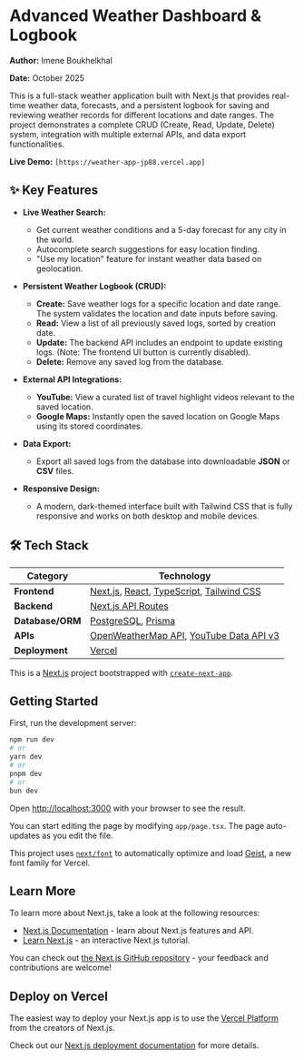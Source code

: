# Advanced Weather Dashboard & Logbook

**Author:** Imene Boukhelkhal

**Date:** October 2025

This is a full-stack weather application built with Next.js that provides real-time weather data, forecasts, and a persistent logbook for saving and reviewing weather records for different locations and date ranges. The project demonstrates a complete CRUD (Create, Read, Update, Delete) system, integration with multiple external APIs, and data export functionalities.

**Live Demo:** `[https://weather-app-jp88.vercel.app]`  


## ✨ Key Features

* **Live Weather Search:**
    * Get current weather conditions and a 5-day forecast for any city in the world.
    * Autocomplete search suggestions for easy location finding.
    * "Use my location" feature for instant weather data based on geolocation.

* **Persistent Weather Logbook (CRUD):**
    * **Create:** Save weather logs for a specific location and date range. The system validates the location and date inputs before saving.
    * **Read:** View a list of all previously saved logs, sorted by creation date.
    * **Update:** The backend API includes an endpoint to update existing logs. (Note: The frontend UI button is currently disabled).
    * **Delete:** Remove any saved log from the database.

* **External API Integrations:**
    * **YouTube:** View a curated list of travel highlight videos relevant to the saved location.
    * **Google Maps:** Instantly open the saved location on Google Maps using its stored coordinates.

* **Data Export:**
    * Export all saved logs from the database into downloadable **JSON** or **CSV** files.

* **Responsive Design:**
    * A modern, dark-themed interface built with Tailwind CSS that is fully responsive and works on both desktop and mobile devices.

## 🛠️ Tech Stack

| Category         | Technology                                                                                                   |
| ---------------- | -------------------------------------------------------------------------------------------------------------- |
| **Frontend**     | [Next.js](https://nextjs.org/), [React](https://reactjs.org/), [TypeScript](https://www.typescriptlang.org/), [Tailwind CSS](https://tailwindcss.com/) |
| **Backend**      | [Next.js API Routes](https://nextjs.org/docs/api-routes/introduction)                                          |
| **Database/ORM** | [PostgreSQL](https://www.postgresql.org/), [Prisma](https://www.prisma.io/)                                  |
| **APIs**         | [OpenWeatherMap API](https://openweathermap.org/api), [YouTube Data API v3](https://developers.google.com/youtube/v3) |
| **Deployment**   | [Vercel](https://vercel.com/)  







This is a [Next.js](https://nextjs.org) project bootstrapped with [`create-next-app`](https://nextjs.org/docs/app/api-reference/cli/create-next-app).

## Getting Started

First, run the development server:

```bash
npm run dev
# or
yarn dev
# or
pnpm dev
# or
bun dev
```

Open [http://localhost:3000](http://localhost:3000) with your browser to see the result.

You can start editing the page by modifying `app/page.tsx`. The page auto-updates as you edit the file.

This project uses [`next/font`](https://nextjs.org/docs/app/building-your-application/optimizing/fonts) to automatically optimize and load [Geist](https://vercel.com/font), a new font family for Vercel.

## Learn More

To learn more about Next.js, take a look at the following resources:

- [Next.js Documentation](https://nextjs.org/docs) - learn about Next.js features and API.
- [Learn Next.js](https://nextjs.org/learn) - an interactive Next.js tutorial.

You can check out [the Next.js GitHub repository](https://github.com/vercel/next.js) - your feedback and contributions are welcome!

## Deploy on Vercel

The easiest way to deploy your Next.js app is to use the [Vercel Platform](https://vercel.com/new?utm_medium=default-template&filter=next.js&utm_source=create-next-app&utm_campaign=create-next-app-readme) from the creators of Next.js.

Check out our [Next.js deployment documentation](https://nextjs.org/docs/app/building-your-application/deploying) for more details.
